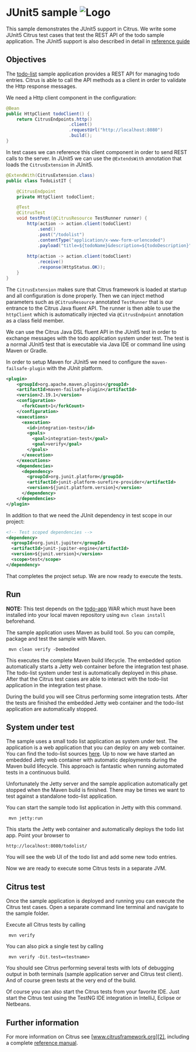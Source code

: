 JUnit5 sample ![Logo][1]
==============

This sample demonstrates the JUnit5 support in Citrus. We write some JUnit5 Citrus test cases that test the REST API of the todo sample application. The JUnit5 support is
also described in detail in [reference guide][4]

Objectives
---------

The [todo-list](../todo-app/README.md) sample application provides a REST API for managing todo entries.
Citrus is able to call the API methods as a client in order to validate the Http response messages.

We need a Http client component in the configuration:

```java
@Bean
public HttpClient todoClient() {
    return CitrusEndpoints.http()
                        .client()
                        .requestUrl("http://localhost:8080")
                        .build();
}
```
    
In test cases we can reference this client component in order to send REST calls to the server. In JUnit5 we can use the `@ExtendsWith` annotation that loads the
`CitrusExtension` in JUnit5.
    
```java
@ExtendWith(CitrusExtension.class)
public class TodoListIT {

    @CitrusEndpoint
    private HttpClient todoClient;

    @Test
    @CitrusTest
    void testPost(@CitrusResource TestRunner runner) {
        http(action -> action.client(todoClient)
            .send()
            .post("/todolist")
            .contentType("application/x-www-form-urlencoded")
            .payload("title=${todoName}&description=${todoDescription}"));
            
        http(action -> action.client(todoClient)
            .receive()
            .response(HttpStatus.OK));  
    }
}  
```
        
The `CitrusExtension` makes sure that Citrus framework is loaded at startup and all configuration is done properly. Then we can inject method parameters such as `@CitrusResource` annotated `TestRunner` that is
our entrance to the Citrus Java fluent API. The runner is then able to use the `httpClient` which is automatically injected via `@CitrusEndpoint` annotation as a class field member.

We can use the Citrus Java DSL fluent API in the JUnit5 test in order to exchange messages with the todo application system under test. The test is a normal JUnit5 test that is executable via Java IDE or command line using Maven or Gradle.

In order to setup Maven for JUnit5 we need to configure the `maven-failsafe-plugin` with the JUnit platform.

```xml
<plugin>
    <groupId>org.apache.maven.plugins</groupId>
    <artifactId>maven-failsafe-plugin</artifactId>
    <version>2.19.1</version>
    <configuration>
      <forkCount>1</forkCount>
    </configuration>
    <executions>
      <execution>
        <id>integration-tests</id>
        <goals>
          <goal>integration-test</goal>
          <goal>verify</goal>
        </goals>
      </execution>
    </executions>
    <dependencies>
      <dependency>
        <groupId>org.junit.platform</groupId>
        <artifactId>junit-platform-surefire-provider</artifactId>
        <version>${junit.platform.version}</version>
      </dependency>
    </dependencies>
</plugin>
```
    
In addition to that we need the JUnit dependency in test scope in our project:

```xml
<!-- Test scoped dependencies -->
<dependency>
  <groupId>org.junit.jupiter</groupId>
  <artifactId>junit-jupiter-engine</artifactId>
  <version>${junit.version}</version>
  <scope>test</scope>
</dependency>    
```
       
That completes the project setup. We are now ready to execute the tests.
       
Run
---------

**NOTE:** This test depends on the [todo-app](../todo-app/) WAR which must have been installed into your local maven repository using `mvn clean install` beforehand.

The sample application uses Maven as build tool. So you can compile, package and test the
sample with Maven.
 
     mvn clean verify -Dembedded
    
This executes the complete Maven build lifecycle. The embedded option automatically starts a Jetty web
container before the integration test phase. The todo-list system under test is automatically deployed in this phase.
After that the Citrus test cases are able to interact with the todo-list application in the integration test phase.

During the build you will see Citrus performing some integration tests.
After the tests are finished the embedded Jetty web container and the todo-list application are automatically stopped.

System under test
---------

The sample uses a small todo list application as system under test. The application is a web application
that you can deploy on any web container. You can find the todo-list sources [here](../todo-app). Up to now we have started an 
embedded Jetty web container with automatic deployments during the Maven build lifecycle. This approach is fantastic 
when running automated tests in a continuous build.
  
Unfortunately the Jetty server and the sample application automatically get stopped when the Maven build is finished. 
There may be times we want to test against a standalone todo-list application.  

You can start the sample todo list application in Jetty with this command.

     mvn jetty:run

This starts the Jetty web container and automatically deploys the todo list app. Point your browser to
 
    http://localhost:8080/todolist/

You will see the web UI of the todo list and add some new todo entries.

Now we are ready to execute some Citrus tests in a separate JVM.

Citrus test
---------

Once the sample application is deployed and running you can execute the Citrus test cases.
Open a separate command line terminal and navigate to the sample folder.

Execute all Citrus tests by calling

     mvn verify

You can also pick a single test by calling

     mvn verify -Dit.test=<testname>

You should see Citrus performing several tests with lots of debugging output in both terminals (sample application server
and Citrus test client). And of course green tests at the very end of the build.

Of course you can also start the Citrus tests from your favorite IDE.
Just start the Citrus test using the TestNG IDE integration in IntelliJ, Eclipse or Netbeans.

Further information
---------

For more information on Citrus see [www.citrusframework.org][2], including
a complete [reference manual][3].

 [1]: https://citrusframework.org/img/brand-logo.png "Citrus"
 [2]: https://citrusframework.org
 [3]: https://citrusframework.org/reference/html/
 [4]: https://citrusframework.org/reference/html#run-with-junit5
